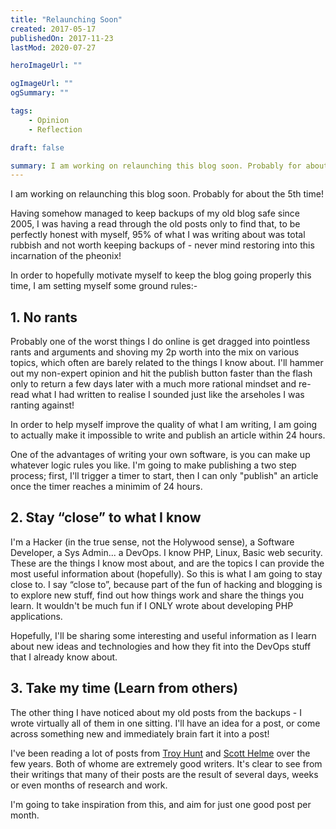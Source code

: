 ```yaml
---
title: "Relaunching Soon"
created: 2017-05-17
publishedOn: 2017-11-23
lastMod: 2020-07-27

heroImageUrl: ""

ogImageUrl: ""
ogSummary: ""

tags: 
    - Opinion
    - Reflection

draft: false

summary: I am working on relaunching this blog soon. Probably for about the 5th time! Having somehow managed to keep backups of my old blog safe since 2005, I was having a read through the old posts only to find that, to be perfectly honest with myself, 95% of what I was writing about was total rubbish and not worth keeping backups of - never mind restoring into this incarnation of the pheonix! In order to hopefully motivate myself to keep the blog going properly this time, I am setting myself some ground rules...
---
```

I am working on relaunching this blog soon. Probably for about the 5th time!

Having somehow managed to keep backups of my old blog safe since 2005, I was having a read through the old posts only to find that, to be perfectly honest with myself, 95% of what I was writing about was total rubbish and not worth keeping backups of - never mind restoring into this incarnation of the pheonix!

In order to hopefully motivate myself to keep the blog going properly this time, I am setting myself some ground rules:-

## 1. No rants
Probably one of the worst things I do online is get dragged into pointless rants and arguments and shoving my 2p worth into the mix on various topics, which often are barely related to the things I know about. I'll hammer out my non-expert opinion and hit the publish button faster than the flash only to return a few days later with a much more rational mindset and re-read what I had written to realise I sounded just like the arseholes I was ranting against!

In order to help myself improve the quality of what I am writing, I am going to actually make it impossible to write and publish an article within 24 hours.

One of the advantages of writing your own software, is you can make up whatever logic rules you like. I'm going to make publishing a two step process; first, I'll trigger a timer to start, then I can only "publish" an article once the timer reaches a minimim of 24 hours.

## 2. Stay “close” to what I know
I'm a Hacker (in the true sense, not the Holywood sense), a Software Developer, a Sys Admin... a DevOps. I know PHP, Linux, Basic web security. These are the things I know most about, and are the topics I can provide the most useful information about (hopefully). So this is what I am going to stay close to. I say “close to”, because part of the fun of hacking and blogging is to explore new stuff, find out how things work and share the things you learn. It wouldn't be much fun if I ONLY wrote about developing PHP applications.

Hopefully, I'll be sharing some interesting and useful information as I learn about new ideas and technologies and how they fit into the DevOps stuff that I already know about.

## 3. Take my time (Learn from others)
The other thing I have noticed about my old posts from the backups - I wrote virtually all of them in one sitting. I'll have an idea for a post, or come across something new and immediately brain fart it into a post!

I've been reading a lot of posts from [Troy Hunt](https://www.troyhunt.com) and [Scott Helme](https://scotthelme.co.uk) over the few years. Both of whome are extremely good writers. It's clear to see from their writings that many of their posts are the result of several days, weeks or even months of research and work.

I'm going to take inspiration from this, and aim for just one good post per month.
